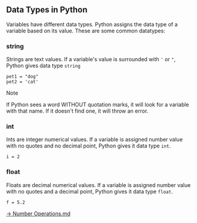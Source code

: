 ## Data Types in Python

Variables have different data types. Python assigns the data type of a variable based on its value. These are some common datatypes:

### string
Strings are text values. If a variable's value is surrounded with `'` or `"`, Python gives data type `string`

```
pet1 = "dog"
pet2 = 'cat'
```
>[!NOTE]
> If Python sees a word WITHOUT quotation marks, it will look for a variable with that name. If it doesn't find one, it will throw an error. 

### int

Ints are integer numerical values.  If a variable is assigned number value with no quotes and no decimal point, Python gives it data type `int`.

```
i = 2
```


### float

Floats are decimal numerical values. If a variable is assigned number value with no quotes and a decimal point, Python gives it data type `float`. 

```
f = 5.2
```


[-> Number Operations.md](/variables-data-types-operations/07_numberOperations.md)

